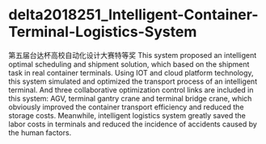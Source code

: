 # delta2018251_Intelligent-Container-Terminal-Logistics-System
第五届台达杯高校自动化设计大赛特等奖
This system proposed an intelligent optimal scheduling and shipment   solution, which based on the shipment task in real container terminals. Using IOT and cloud platform technology, this system simulated and optimized the transport process of an intelligent terminal. And three collaborative optimization control links are included in this system: AGV, terminal gantry crane and terminal bridge crane, which obviously improved the container transport efficiency and reduced the storage costs. Meanwhile, intelligent logistics system greatly saved the labor costs in terminals and reduced the incidence of accidents caused by the human factors.
